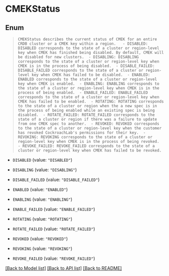 # CMEKStatus

## Enum
> `CMEKStatus describes the current status of CMEK for an entire CRDB cluster or a CMEK key within a region.   - DISABLED: DISABLED corresponds to the state of a cluster or region-level key when CMEK has finished being disabled. By default, CMEK will be disabled for new clusters.  - DISABLING: DISABLING corresponds to the state of a cluster or region-level key when CMEK is in the process of being disabled.  - DISABLE_FAILED: DISABLE_FAILED corresponds to the state of a cluster or region-level key when CMEK has failed to be disabled.  - ENABLED: ENABLED corresponds to the state of a cluster or region-level key when CMEK is enabled.  - ENABLING: ENABLING corresponds to the state of a cluster or region-level key when CMEK is in the process of being enabled.  - ENABLE_FAILED: ENABLE_FAILED corresponds to the state of a cluster or region-level key when CMEK has failed to be enabled.  - ROTATING: ROTATING corresponds to the state of a cluster or region when the a new spec is in the process of being enabled while an existing spec is being disabled.  - ROTATE_FAILED: ROTATE_FAILED corresponds to the state of a cluster or region if there was a failure to update from one CMEK spec to another.  - REVOKED: REVOKED corresponds to the state of a cluster or region-level key when the customer has revoked CockroachLab's permissions for their key.  - REVOKING: REVOKING corresponds to the state of a cluster or region-level key when CMEK is in the process of being revoked.  - REVOKE_FAILED: REVOKE_FAILED corresponds to the state of a cluster or region-level key when CMEK has failed to be revoked.`

* `DISABLED` (value: `"DISABLED"`)

* `DISABLING` (value: `"DISABLING"`)

* `DISABLE_FAILED` (value: `"DISABLE_FAILED"`)

* `ENABLED` (value: `"ENABLED"`)

* `ENABLING` (value: `"ENABLING"`)

* `ENABLE_FAILED` (value: `"ENABLE_FAILED"`)

* `ROTATING` (value: `"ROTATING"`)

* `ROTATE_FAILED` (value: `"ROTATE_FAILED"`)

* `REVOKED` (value: `"REVOKED"`)

* `REVOKING` (value: `"REVOKING"`)

* `REVOKE_FAILED` (value: `"REVOKE_FAILED"`)


[[Back to Model list]](../README.md#documentation-for-models) [[Back to API list]](../README.md#documentation-for-api-endpoints) [[Back to README]](../README.md)


